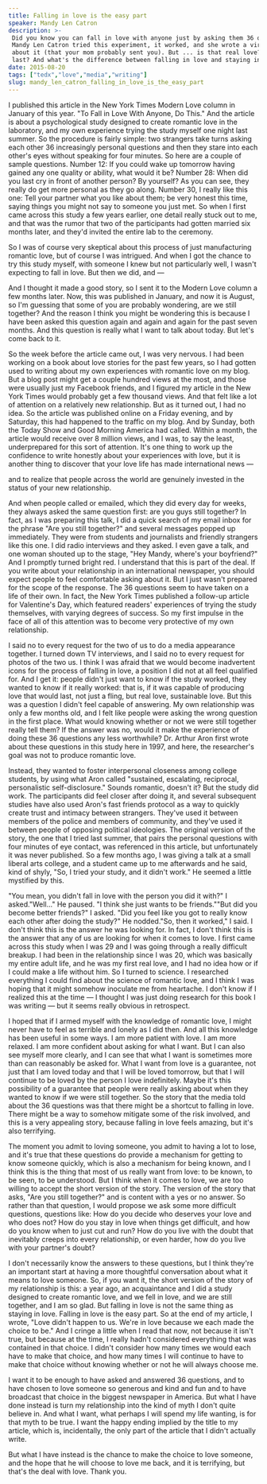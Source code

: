 ```yaml
---
title: Falling in love is the easy part
speaker: Mandy Len Catron
description: >-
 Did you know you can fall in love with anyone just by asking them 36 questions?
 Mandy Len Catron tried this experiment, it worked, and she wrote a viral article
 about it (that your mom probably sent you). But ... is that real love? Did it
 last? And what's the difference between falling in love and staying in love?
date: 2015-08-20
tags: ["tedx","love","media","writing"]
slug: mandy_len_catron_falling_in_love_is_the_easy_part
---
```


I published this article in the New York Times Modern Love column in January of this year.
"To Fall in Love With Anyone, Do This." And the article is about a psychological study
designed to create romantic love in the laboratory, and my own experience trying the study
myself one night last summer. So the procedure is fairly simple: two strangers take turns
asking each other 36 increasingly personal questions and then they stare into each other's
eyes without speaking for four minutes. So here are a couple of sample questions. Number 12:
If you could wake up tomorrow having gained any one quality or ability, what would it
be? Number 28: When did you last cry in front of another person? By yourself? As you can
see, they really do get more personal as they go along. Number 30, I really like this one:
Tell your partner what you like about them; be very honest this time, saying things you
might not say to someone you just met. So when I first came across this study a few years
earlier, one detail really stuck out to me, and that was the rumor that two of the
participants had gotten married six months later, and they'd invited the entire lab to the
ceremony.

So I was of course very skeptical about this process of just manufacturing romantic love,
but of course I was intrigued. And when I got the chance to try this study myself, with
someone I knew but not particularly well, I wasn't expecting to fall in love. But then we
did, and —

And I thought it made a good story, so I sent it to the Modern Love column a few months
later. Now, this was published in January, and now it is August, so I'm guessing that some
of you are probably wondering, are we still together? And the reason I think you might be
wondering this is because I have been asked this question again and again and again for
the past seven months. And this question is really what I want to talk about today. But
let's come back to it.

So the week before the article came out, I was very nervous. I had been working on a book
about love stories for the past few years, so I had gotten used to writing about my own
experiences with romantic love on my blog. But a blog post might get a couple hundred
views at the most, and those were usually just my Facebook friends, and I figured my
article in the New York Times would probably get a few thousand views. And that felt like
a lot of attention on a relatively new relationship. But as it turned out, I had no
idea. So the article was published online on a Friday evening, and by Saturday, this had
happened to the traffic on my blog. And by Sunday, both the Today Show and Good Morning
America had called. Within a month, the article would receive over 8 million views, and I
was, to say the least, underprepared for this sort of attention. It's one thing to work up
the confidence to write honestly about your experiences with love, but it is another thing
to discover that your love life has made international news —

and to realize that people across the world are genuinely invested in the status of your
new relationship.

And when people called or emailed, which they did every day for weeks, they always asked
the same question first: are you guys still together? In fact, as I was preparing this
talk, I did a quick search of my email inbox for the phrase "Are you still together?" and
several messages popped up immediately. They were from students and journalists and
friendly strangers like this one. I did radio interviews and they asked. I even gave a
talk, and one woman shouted up to the stage, "Hey Mandy, where's your boyfriend?" And I
promptly turned bright red. I understand that this is part of the deal. If you write about
your relationship in an international newspaper, you should expect people to feel
comfortable asking about it. But I just wasn't prepared for the scope of the response. The
36 questions seem to have taken on a life of their own. In fact, the New York Times
published a follow-up article for Valentine's Day, which featured readers' experiences of
trying the study themselves, with varying degrees of success. So my first impulse in the
face of all of this attention was to become very protective of my own relationship.

I said no to every request for the two of us to do a media appearance together. I turned
down TV interviews, and I said no to every request for photos of the two us. I think I was
afraid that we would become inadvertent icons for the process of falling in love, a
position I did not at all feel qualified for. And I get it: people didn't just want to know
if the study worked, they wanted to know if it really worked: that is, if it was capable
of producing love that would last, not just a fling, but real love, sustainable love. But
this was a question I didn't feel capable of answering. My own relationship was only a few
months old, and I felt like people were asking the wrong question in the first place. What
would knowing whether or not we were still together really tell them? If the answer was
no, would it make the experience of doing these 36 questions any less worthwhile? Dr.
Arthur Aron first wrote about these questions in this study here in 1997, and here, the
researcher's goal was not to produce romantic love.

Instead, they wanted to foster interpersonal closeness among college students, by using
what Aron called "sustained, escalating, reciprocal, personalistic self-disclosure."
Sounds romantic, doesn't it? But the study did work. The participants did feel closer
after doing it, and several subsequent studies have also used Aron's fast friends protocol
as a way to quickly create trust and intimacy between strangers. They've used it between
members of the police and members of community, and they've used it between people of
opposing political ideologies. The original version of the story, the one that I tried
last summer, that pairs the personal questions with four minutes of eye contact, was
referenced in this article, but unfortunately it was never published. So a few months ago,
I was giving a talk at a small liberal arts college, and a student came up to me
afterwards and he said, kind of shyly, "So, I tried your study, and it didn't work." He
seemed a little mystified by this.

"You mean, you didn't fall in love with the person you did it with?" I asked."Well..." He
paused. "I think she just wants to be friends.""But did you become better friends?" I
asked. "Did you feel like you got to really know each other after doing the study?" He
nodded."So, then it worked," I said. I don't think this is the answer he was looking for.
In fact, I don't think this is the answer that any of us are looking for when it comes to
love. I first came across this study when I was 29 and I was going through a really
difficult breakup. I had been in the relationship since I was 20, which was basically my
entire adult life, and he was my first real love, and I had no idea how or if I could make
a life without him. So I turned to science. I researched everything I could find about the
science of romantic love, and I think I was hoping that it might somehow inoculate me from
heartache. I don't know if I realized this at the time — I thought I was just doing
research for this book I was writing — but it seems really obvious in retrospect.

I hoped that if I armed myself with the knowledge of romantic love, I might never have to
feel as terrible and lonely as I did then. And all this knowledge has been useful in some
ways. I am more patient with love. I am more relaxed. I am more confident about asking for
what I want. But I can also see myself more clearly, and I can see that what I want is
sometimes more than can reasonably be asked for. What I want from love is a guarantee, not
just that I am loved today and that I will be loved tomorrow, but that I will continue to
be loved by the person I love indefinitely. Maybe it's this possibility of a guarantee
that people were really asking about when they wanted to know if we were still together. So
the story that the media told about the 36 questions was that there might be a shortcut to
falling in love. There might be a way to somehow mitigate some of the risk involved, and
this is a very appealing story, because falling in love feels amazing, but it's also
terrifying.

The moment you admit to loving someone, you admit to having a lot to lose, and it's true
that these questions do provide a mechanism for getting to know someone quickly, which is
also a mechanism for being known, and I think this is the thing that most of us really
want from love: to be known, to be seen, to be understood. But I think when it comes to
love, we are too willing to accept the short version of the story. The version of the
story that asks, "Are you still together?" and is content with a yes or no answer. So
rather than that question, I would propose we ask some more difficult questions, questions
like: How do you decide who deserves your love and who does not? How do you stay in love
when things get difficult, and how do you know when to just cut and run? How do you live
with the doubt that inevitably creeps into every relationship, or even harder, how do you
live with your partner's doubt?

I don't necessarily know the answers to these questions, but I think they're an important
start at having a more thoughtful conversation about what it means to love someone. So, if
you want it, the short version of the story of my relationship is this: a year ago, an
acquaintance and I did a study designed to create romantic love, and we fell in love, and
we are still together, and I am so glad. But falling in love is not the same thing as
staying in love. Falling in love is the easy part. So at the end of my article, I wrote,
"Love didn't happen to us. We're in love because we each made the choice to be." And I
cringe a little when I read that now, not because it isn't true, but because at the time,
I really hadn't considered everything that was contained in that choice. I didn't consider
how many times we would each have to make that choice, and how many times I will continue
to have to make that choice without knowing whether or not he will always choose
me.

I want it to be enough to have asked and answered 36 questions, and to have chosen to love
someone so generous and kind and fun and to have broadcast that choice in the biggest
newspaper in America. But what I have done instead is turn my relationship into the kind
of myth I don't quite believe in. And what I want, what perhaps I will spend my life
wanting, is for that myth to be true. I want the happy ending implied by the title to my
article, which is, incidentally, the only part of the article that I didn't actually
write.

But what I have instead is the chance to make the choice to love someone, and the hope
that he will choose to love me back, and it is terrifying, but that's the deal with
love. Thank you.

<!--
ad_duration=3.33
event="TEDxChapmanU"
external_start_time=0
has_talk_citation=0
intro_duration=11.82
is_subtitle_required="False"
is_talk_featured="True"
language="en"
language_swap="False"
native_language="en"
number_of_related_talks=6
number_of_speakers=1
number_of_subtitled_videos=33
number_of_tags=4
number_of_talk_download_languages=33
number_of_talk_more_resources=2
number_of_talk_recommendations=0
number_of_talks_take_actions=0
post_ad_duration=0.83
published_timestamp="2015-09-17 15:28:32"
recording_date="2015-08-20"
speaker_description="Writer"
speaker_is_published=1
speaker_name="Mandy Len Catron"
talk_name="Falling in love is the easy part"
talks_tags=["tedx","love","media","writing"]
talks_take_action=[]
url_audio="https://download.ted.com/talks/MandyLenCatron_2015X.mp3?apikey=acme-roadrunner"
url_photo_speaker="https://pe.tedcdn.com/images/ted/30989708f11f01973b523c332ceda61a5f2bc7ba_254x191.jpg"
url_photo_talk="https://pe.tedcdn.com/images/ted/2408fa2789737bcb531459590221ac4f46aa587c_2880x1620.jpg"
url_webpage="https://www.ted.com/talks/mandy_len_catron_falling_in_love_is_the_easy_part"
video_type_name="TEDx Talk"
-->
